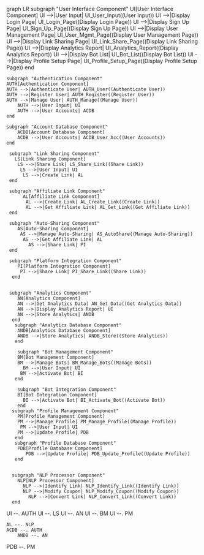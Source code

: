 graph LR
    subgraph "User Interface Component"
    UI[User Interface Component]
    UI -->|User Input| UI_User_Input((User Input))
    UI -->|Display Login Page| UI_Login_Page((Display Login Page))
    UI -->|Display Sign Up Page| UI_Sign_Up_Page((Display Sign Up Page))
    UI -->|Display User Management Page| UI_User_Mgmt_Page((Display User Management Page))
    UI -->|Display Link Sharing Page| UI_Link_Share_Page((Display Link Sharing Page))
    UI -->|Display Analytics Report| UI_Analytics_Report((Display Analytics Report))
     UI -->|Display Bot List| UI_Bot_List((Display Bot List))
      UI -->|Display Profile Setup Page| UI_Profile_Setup_Page((Display Profile Setup Page))
    end

    subgraph "Authentication Component"
    AUTH[Authentication Component]
    AUTH -->|Authenticate User| AUTH_User((Authenticate User))
    AUTH -->|Register User| AUTH_Register((Register User))
    AUTH -->|Manage User| AUTH_Manage((Manage User))
        AUTH -->|User Input| UI
        AUTH -->|User Accounts| ACDB
    end

    subgraph "Account Database Component"
        ACDB[Account Database Component]
        ACDB -->|User Accounts| ACDB_User_Acc((User Accounts))
    end

     subgraph "Link Sharing Component"
       LS[Link Sharing Component]
        LS -->|Share Link| LS_Share_Link((Share Link))
         LS -->|User Input| UI
          LS -->|Create Link| AL
     end

     subgraph "Affiliate Link Component"
          AL[Affiliate Link Component]
           AL -->|Create Link| AL_Create_Link((Create Link))
           AL -->|Get Affiliate Link| AL_Get_Link((Get Affiliate Link))
     end

     subgraph "Auto-Sharing Component"
        AS[Auto-Sharing Component]
         AS -->|Manage Auto-Sharing| AS_AutoShare((Manage Auto-Sharing))
          AS -->|Get Affiliate Link| AL
            AS -->|Share Link| PI
     end

     subgraph "Platform Integration Component"
        PI[Platform Integration Component]
         PI -->|Share Link| PI_Share_Link((Share Link))
      end


     subgraph "Analytics Component"
        AN[Analytics Component]
        AN -->|Get Analytics Data| AN_Get_Data((Get Analytics Data))
        AN -->|Display Analytics Report| UI
        AN -->|Store Analytics| ANDB
      end
       subgraph "Analytics Database Component"
        ANDB[Analytics Database Component]
        ANDB -->|Store Analytics| ANDB_Store((Store Analytics))
       end

        subgraph "Bot Management Component"
        BM[Bot Management Component]
        BM -->|Manage Bots| BM_Manage_Bots((Manage Bots))
          BM -->|User Input| UI
         BM -->|Activate Bot| BI
       end

        subgraph "Bot Integration Component"
        BI[Bot Integration Component]
          BI -->|Activate Bot| BI_Activate_Bot((Activate Bot))
        end
      subgraph "Profile Management Component"
        PM[Profile Management Component]
        PM -->|Manage Profile| PM_Manage_Profile((Manage Profile))
         PM -->|User Input| UI
        PM -->|Update Profile| PDB
       end
       subgraph "Profile Database Component"
        PDB[Profile Database Component]
           PDB -->|Update Profile| PDB_Update_Profile((Update Profile))
       end


      subgraph "NLP Processor Component"
        NLP[NLP Processor Component]
          NLP -->|Identify Link| NLP_Identify_Link((Identify Link))
          NLP -->|Modify Coupon| NLP_Modify_Coupon((Modify Coupon))
            NLP -->|Convert Link| NLP_Convert_Link((Convert Link))
      end
   UI --. AUTH
   UI --. LS
    UI --. AN
    UI --. BM
    UI --. PM

  
    AL --. NLP
    ACDB --. AUTH
        ANDB --. AN
  PDB --. PM
